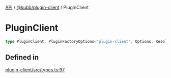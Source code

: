 [API](../../../packages.md) / [@kubb/plugin-client](../index.md) / PluginClient

# PluginClient

```ts
type PluginClient: PluginFactoryOptions<"plugin-client", Options, ResolvedOptions, never, ResolvePathOptions>;
```

## Defined in

[plugin-client/src/types.ts:97](https://github.com/kubb-project/kubb/blob/41d5fcbd23d143293d72542efcb650e62fa3a210/packages/plugin-client/src/types.ts#L97)
